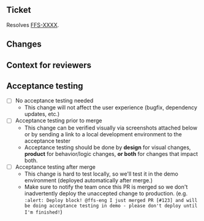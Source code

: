 <!-- ---------------------------------------------------------------------------
Some examples of good, understandable PR titles:

FFS-1111: Fix missing translation on /entry page
FFS-2222: Implement invitation reminder emails

(The title of the pull request will be used in the eventual deploy log - so it's helpful to format the title to be understandable by other disciplines if possible.)
--------------------------------------------------------------------------- -->
## Ticket

Resolves [FFS-XXXX](https://jiraent.cms.gov/browse/FFS-XXXX).


## Changes
<!-- What was added, updated, or removed in this PR. -->


## Context for reviewers
<!-- Anything you'd like other engineers on the team to know. -->


## Acceptance testing
<!-- Check one: -->

- [ ] No acceptance testing needed
  * This change will not affect the user experience (bugfix, dependency updates, etc.)
- [ ] Acceptance testing prior to merge
  * This change can be verified visually via screenshots attached below or by sending a link to a local development environment to the acceptance tester
  * Acceptance testing should be done by **design** for visual changes, **product** for behavior/logic changes, **or both** for changes that impact both.
- [ ] Acceptance testing after merge
  * This change is hard to test locally, so we'll test it in the demo environment (deployed automatically after merge.)
  * Make sure to notify the team once this PR is merged so we don't inadvertently deploy the unaccepted change to production. (e.g. `:alert: Deploy block! @ffs-eng I just merged PR [#123] and will be doing acceptance testing in demo - please don't deploy until I'm finished!`)
